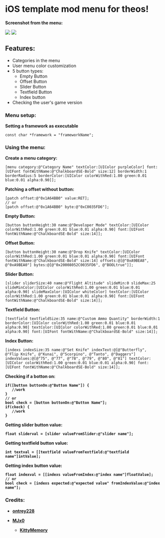 # iOS template mod menu for theos!

<b>Screenshot from the menu: </b>

<img src="https://media.discordapp.net/attachments/807330479837544510/988864134949007430/image.png">
<img src="https://media.discordapp.net/attachments/807330479837544510/988817639059103824/image.png">

## Features:
* Categories in the menu
* User menu color customization
* 5 button types:
  * Empty Button
  * Offset Button
  * Slider Button
  * Textfield Button
  * Index button
* Checking the user's game version

### Menu setup:

**Setting a framework as executable**
```
const char *framework = "frameworkName";
```

### Using the menu:

<b> Create a menu category: </b>
```
[menu category:@"Category Name" textColor:[UIColor purpleColor] font:[UIFont fontWithName:@"ChalkboardSE-Bold" size:12] borderWidth:1 borderRadius:5 borderColor:[UIColor colorWithRed:1.00 green:0.01 blue:0.01 alpha:0.90]];
```

<b> Patching a offset without button: </b>
```
[patch offset:@"0x1A64BB0" value:RET];
// or
[patch offset:@"0x1A64BB0" byte:@"0xC0035FD6"];
```

<b> Empty Button: </b>
```
[button buttonHeight:30 name:@"Developer Mode" textColor:[UIColor colorWithRed:1.00 green:0.01 blue:0.01 alpha:0.90] font:[UIFont fontWithName:@"ChalkboardSE-Bold" size:14]];
```

<b> Offset Button: </b>
```
[button buttonHeight:30 name:@"Drop Knife" textColor:[UIColor colorWithRed:1.00 green:0.01 blue:0.01 alpha:0.90] font:[UIFont fontWithName:@"ChalkboardSE-Bold" size:14] offsets:@[@"0xA9BEA8", @"0xA9BEA0"] bytes:@[@"0x20008052C0035FD6", @"BOOLtrue"]];
```

<b> Slider Button: </b>
```
[slider sliderSize:40 name:@"Flight Altitude" slideMin:0 slideMax:25 slideMinColor:[UIColor colorWithRed:1.00 green:0.01 blue:0.01 alpha:0.90] slideMaxColor:[UIColor whiteColor] textColor:[UIColor colorWithRed:1.00 green:0.01 blue:0.01 alpha:0.90] font:[UIFont fontWithName:@"ChalkboardSE-Bold" size:14]];
```

<b> Textfield Button: </b>
```
[textfield textfieldSize:35 name:@"Custom Ammo Quantity" borderWidth:1 borderColor:[UIColor colorWithRed:1.00 green:0.01 blue:0.01 alpha:0.90] textColor:[UIColor colorWithRed:1.00 green:0.01 blue:0.01 alpha:0.90] font:[UIFont fontWithName:@"ChalkboardSE-Bold" size:14]];
```

<b> Index Button: </b>
```
[indexs indexSize:35 name:@"Set Knife" indexText:@[@"Butterfly", @"Flip Knife", @"Kunai", @"Scorpino", @"Tanto", @"Daggers"] indexValues:@[@"75", @"77", @"78", @"79", @"80", @"81"] textColor:[UIColor colorWithRed:1.00 green:0.01 blue:0.01 alpha:0.90] font:[UIFont fontWithName:@"ChalkboardSE-Bold" size:14]];
```

<b> Checking if a botton  on:
```
if([button buttonOn:@"Button Name"]) {
   //work
}
// or
bool check = [button buttonOn:@"Button Name"];
if(ckeck) {
   //work
}
```

<b> Getting slider button value: </b>
```
float sliderval = [slider valueFromSlider:@"slider name"];
```

<b> Getting textfield button value: </b>
```
int textval = [[textfield valueFromTextfield:@"textfield name"]intValue];
```

<b> Getting index button value: </b>
```
float indexval = [[indexs valueFromIndex:@"index name"]floatValue];
// or
bool check = [indexs expected:@"expected value" fromIndexValue:@"index name"];
```

### Credits:

* [ontrey228](https://discord.gg/dC8tYryTYw)

* [MJx0](https://github.com/MJx0)
  * [KittyMemory](https://github.com/MJx0/KittyMemory)